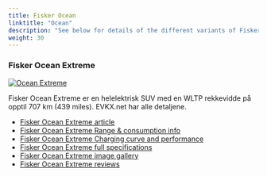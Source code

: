 ```yaml
---
title: Fisker Ocean
linktitle: "Ocean"
description: "See below for details of the different variants of Fisker Ocean"
weight: 30
---
```

### Fisker Ocean Extreme

<a href="ocean_extreme/"><img src="https://media.evkx.net/multimedia/models/fisker/ocean/ocean_extreme/main_1_st.jpg" class="img-fluid" alt="Ocean Extreme" ></a>

Fisker Ocean Extreme er en helelektrisk SUV med en WLTP rekkevidde på opptil 707 km (439 miles). EVKX.net har alle detaljene. 

- [Fisker Ocean Extreme article](ocean_extreme/)
- [Fisker Ocean Extreme Range & consumption info](ocean_extreme/rangeandconsumption)
- [Fisker Ocean Extreme Charging curve and performance](ocean_extreme/chargingcurve)
- [Fisker Ocean Extreme full specifications](ocean_extreme/specifications)
- [Fisker Ocean Extreme image gallery](ocean_extreme/gallery)
- [Fisker Ocean Extreme reviews](ocean_extreme/reviews)

